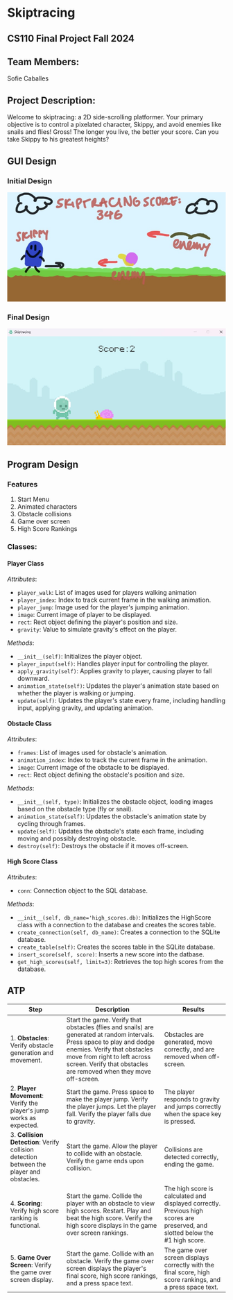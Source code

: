 # Skiptracing

## CS110 Final Project Fall 2024 

## Team Members: 
Sofie Caballes 

## Project Description: 
Welcome to skiptracing: a 2D side-scrolling platformer. Your primary objective is to control a pixelated character, Skippy, and avoid enemies like snails and flies! Gross! The longer you live, the better your score. Can you take Skippy to his greatest heights? 

## GUI Design 

### Initial Design  
![initial gui](assets/gui.jpg) 

### Final Design 
![final gui](assets/finalgui.jpg) 

## Program Design

### Features 
1. Start Menu
2. Animated characters
3. Obstacle collisions 
4. Game over screen 
5. High Score Rankings   

### Classes: 
#### Player Class 
*Attributes*: 
- `player_walk`: List of images used for players walking animation 
- `player_index`: Index to track current frame in the walking animation. 
- `player_jump`: Image used for the player's jumping animation. 
- `image`: Current image of player to be displayed. 
- `rect`: Rect object defining the player's position and size. 
- `gravity`: Value to simulate gravity's effect on the player. 

*Methods*: 
- `__init__(self)`: Initializes the player object. 
- `player_input(self)`: Handles player input for controlling the player. 
- `apply_gravity(self)`: Applies gravity to player, causing player to fall downward. 
- `animation_state(self)`: Updates the player's animation state based on whether the player is walking or jumping. 
- `update(self)`: Updates the player's state every frame, including handling input, applying gravity, and updating animation. 

#### Obstacle Class 
*Attributes*: 
- `frames`: List of images used for obstacle's animation.
- `animation_index`: Index to track the current frame in the animation. 
- `image`: Current image of the obstacle to be displayed. 
- `rect`: Rect object defining the obstacle's position and size. 

*Methods*: 
- `__init__(self, type)`: Initializes the obstacle object, loading images based on the obstacle type (fly or snail). 
- `animation_state(self)`: Updates the obstacle's animation state by cycling through frames. 
- `update(self)`: Updates the obstacle's state each frame, including moving and possibly destroying obstacle. 
- `destroy(self)`: Destroys the obstacle if it moves off-screen. 

#### High Score Class 
*Attributes*: 
- `conn`: Connection object to the SQL database. 

*Methods*: 
- `__init__(self, db_name='high_scores.db)`: Initializes the HighScore class with a connection to the database and creates the scores table.
- `create_connection(self, db_name)`: Creates a connection to the SQLite database. 
- `create_table(self)`: Creates the scores table in the SQLite database. 
- `insert_score(self, score)`: Inserts a new score into the datbase.
- `get_high_scores(self, limit=3)`: Retrieves the top high scores from the database. 

## ATP 

| Step | Description | Results | 
| --- | --- | --- | 
| 1. **Obstacles**: Verify obstacle generation and movement. | Start the game. Verify that obstacles (flies and snails) are generated at random intervals. Press space to play and dodge enemies. Verify that obstacles move from right to left across screen. Verify that obstacles are removed when they move off-screen.  | Obstacles are generated, move correctly, and are removed when off-screen. | 
| 2. **Player Movement**: Verify the player's jump works as expected. | Start the game. Press space to make the player jump. Verify the player jumps. Let the player fall. Verify the player falls due to gravity. | The player responds to gravity and jumps correctly when the space key is pressed. | 
| 3. **Collision Detection**: Verify collision detection between the player and obstacles. | Start the game. Allow the player to collide with an obstacle. Verify the game ends upon collision. |Collisions are detected correctly, ending the game.  | 
| 4. **Scoring**: Verify high score ranking is functional. | Start the game. Collide the player with an obstacle to view high scores. Restart. Play and beat the high score. Verify the high score displays in the game over screen rankings.| The high score is calculated and displayed correctly. Previous high scores are preserved, and slotted below the #1 high score. | 
| 5. **Game Over Screen**: Verify the game over screen display.  | Start the game. Collide with an obstacle. Verify the game over screen displays the player's final score, high score rankings, and a press space text. | The game over screen displays correctly with the final score, high score rankings, and a press space text. | 

